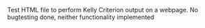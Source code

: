 Test HTML file to perform Kelly Criterion output on a webpage.
No bugtesting done, neither functionality implemented
